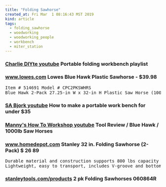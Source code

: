 ```yaml
---
title: "Folding Sawhorse"
created_at: Fri Mar  1 08:16:43 MST 2019
kind: article
tags:
  - folding_sawhorse
  - woodworking
  - woodworking_people
  - workbench
  - miter_station
---
```


<h3>
  <a href="https://www.youtube.com/watch?v=GJLf0fJsask&list=PLyai2ugIzdZXJ1nnlk9art1fbWIhV-Zt_" target="_blank">Charlie DIYte youtube</a>
  Portable folding workbench playlist
</h3>

<h3>
  <a href="https://www.lowes.com/pd/Blue-Hawk-2-Pack-27-25-in-W-x-32-in-H-Plastic-Saw-Horse-1000-lbs-Capacity/50333339" target="_blank">www.lowes.com</a>
  Lowes Blue Hawk Plastic Sawhorse - $39.98
</h3>

<pre>
Item # 514691 Model # CPC2PKSWHRS
Blue Hawk 2-Pack 27.25-in W x 32-in H Plastic Saw Horse (1000-lbs Capacity) 
</pre>

<h3>
  <a href="https://www.youtube.com/watch?v=iCZXWlE8a5M" target="_blank">SA Bjork youtube</a>
  How to make a portable work bench for under $35
</h3>

<h3>
  <a href="https://www.youtube.com/watch?v=x4Y1vz0TSc4" target="_blank">Manny's How To Workshop youtube</a>
  Tool Review / Blue Hawk / 1000lb Saw Horses
</h3>

<h3>
  <a href="https://www.homedepot.com/p/Stanley-32-in-Folding-Sawhorse-2-Pack-STST60952/203768844" target="_blank">www.homedepot.com</a>
  Stanley 32 in. Folding Sawhorse (2-Pack) $ 26 89 
</h3>

<pre>
Durable material and construction supports 800 lbs capacity
Lightweight, easy to transport, includes V-groove and bottom tray
</pre>

<h3>
  <a href="https://www.stanleytools.com/products/hand-tools/other-tools/sawhorse-workbench/2-pk-folding-sawhorses/060864r" target="_blank">stanleytools.com/products</a>
  2 pk Folding Sawhorses 060864R
</h3>

<!--
html boilerplate fragments
<a href="" target="_blank"></a>
<a name=""></a>
<img src="" width="400px">
<ul>
  <li></li>
  <li><a href="" target="_blank"></a></li>
</ul>
<pre>
</pre>
<p style="margin-bottom: 2em;"></p>
<hr style="border: 0; height: 3px; background: #333; background-image: linear-gradient(to right, #ccc, #333, #ccc);">
<pre><code>
</code></pre>
<math xmlns='http://www.w3.org/1998/Math/MathML' display='block'>
</math>
:-->
